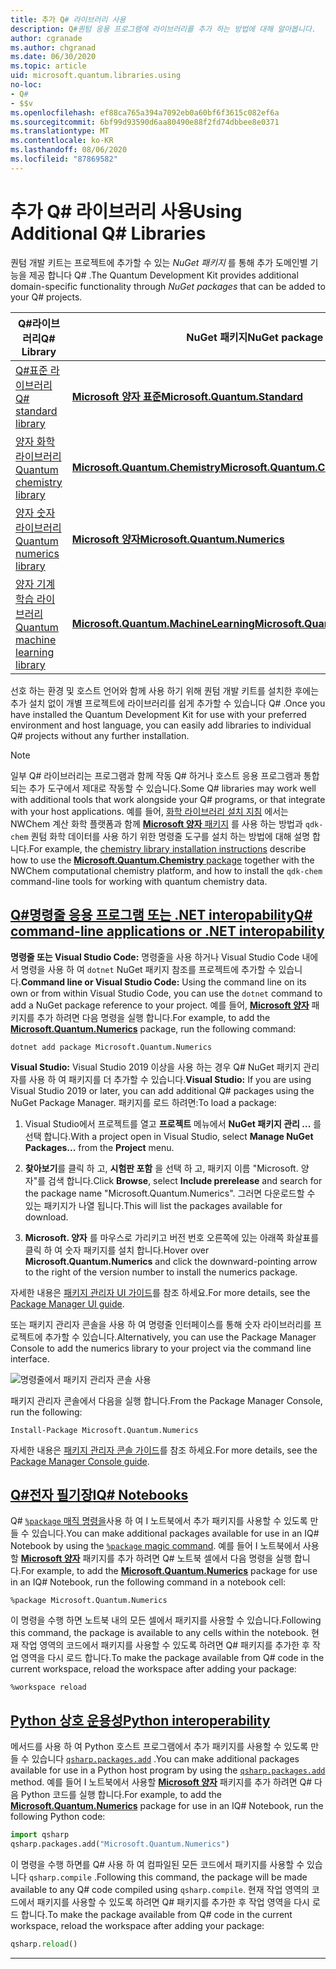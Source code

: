 ```yaml
---
title: 추가 Q# 라이브러리 사용
description: Q#퀀텀 응용 프로그램에 라이브러리를 추가 하는 방법에 대해 알아봅니다.
author: cgranade
ms.author: chgranad
ms.date: 06/30/2020
ms.topic: article
uid: microsoft.quantum.libraries.using
no-loc:
- Q#
- $$v
ms.openlocfilehash: ef88ca765a394a7092eb0a60bf6f3615c082ef6a
ms.sourcegitcommit: 6bf99d93590d6aa80490e88f2fd74dbbee8e0371
ms.translationtype: MT
ms.contentlocale: ko-KR
ms.lasthandoff: 08/06/2020
ms.locfileid: "87869582"
---
```

# <a name="using-additional-no-locq-libraries"></a><span data-ttu-id="b0fb1-103">추가 Q# 라이브러리 사용</span><span class="sxs-lookup"><span data-stu-id="b0fb1-103">Using Additional Q# Libraries</span></span>

<span data-ttu-id="b0fb1-104">퀀텀 개발 키트는 프로젝트에 추가할 수 있는 _NuGet 패키지_ 를 통해 추가 도메인별 기능을 제공 합니다 Q# .</span><span class="sxs-lookup"><span data-stu-id="b0fb1-104">The Quantum Development Kit provides additional domain-specific functionality through _NuGet packages_ that can be added to your Q# projects.</span></span>

| <span data-ttu-id="b0fb1-105">Q#라이브러리</span><span class="sxs-lookup"><span data-stu-id="b0fb1-105">Q# Library</span></span>  | <span data-ttu-id="b0fb1-106">NuGet 패키지</span><span class="sxs-lookup"><span data-stu-id="b0fb1-106">NuGet package</span></span> | <span data-ttu-id="b0fb1-107">참고</span><span class="sxs-lookup"><span data-stu-id="b0fb1-107">Notes</span></span> |
|---------|---------|--------|
| [<span data-ttu-id="b0fb1-108">Q#표준 라이브러리</span><span class="sxs-lookup"><span data-stu-id="b0fb1-108">Q# standard library</span></span>](xref:microsoft.quantum.libraries.standard.intro) | [<span data-ttu-id="b0fb1-109">**Microsoft 양자 표준**</span><span class="sxs-lookup"><span data-stu-id="b0fb1-109">**Microsoft.Quantum.Standard**</span></span>](https://www.nuget.org/packages/Microsoft.Quantum.Standard) | <span data-ttu-id="b0fb1-110">기본적으로 포함됨</span><span class="sxs-lookup"><span data-stu-id="b0fb1-110">Included by default</span></span> |
| [<span data-ttu-id="b0fb1-111">양자 화학 라이브러리</span><span class="sxs-lookup"><span data-stu-id="b0fb1-111">Quantum chemistry library</span></span>](xref:microsoft.quantum.chemistry.concepts.intro) | [<span data-ttu-id="b0fb1-112">**Microsoft.Quantum.Chemistry**</span><span class="sxs-lookup"><span data-stu-id="b0fb1-112">**Microsoft.Quantum.Chemistry**</span></span>](https://www.nuget.org/packages/Microsoft.Quantum.Chemistry) | |
| [<span data-ttu-id="b0fb1-113">양자 숫자 라이브러리</span><span class="sxs-lookup"><span data-stu-id="b0fb1-113">Quantum numerics library</span></span>](xref:microsoft.quantum.numerics.intro) | [<span data-ttu-id="b0fb1-114">**Microsoft 양자**</span><span class="sxs-lookup"><span data-stu-id="b0fb1-114">**Microsoft.Quantum.Numerics**</span></span>](https://www.nuget.org/packages/Microsoft.Quantum.Numerics) | |
| [<span data-ttu-id="b0fb1-115">양자 기계 학습 라이브러리</span><span class="sxs-lookup"><span data-stu-id="b0fb1-115">Quantum machine learning library</span></span>](xref:microsoft.quantum.libraries.machine-learning.intro) | [<span data-ttu-id="b0fb1-116">**Microsoft.Quantum.MachineLearning**</span><span class="sxs-lookup"><span data-stu-id="b0fb1-116">**Microsoft.Quantum.MachineLearning**</span></span>](https://www.nuget.org/packages/Microsoft.Quantum.MachineLearning) | |

<span data-ttu-id="b0fb1-117">선호 하는 환경 및 호스트 언어와 함께 사용 하기 위해 퀀텀 개발 키트를 설치한 후에는 추가 설치 없이 개별 프로젝트에 라이브러리를 쉽게 추가할 수 있습니다 Q# .</span><span class="sxs-lookup"><span data-stu-id="b0fb1-117">Once you have installed the Quantum Development Kit for use with your preferred environment and host language, you can easily add libraries to individual Q# projects without any further installation.</span></span>

> [!NOTE]
> <span data-ttu-id="b0fb1-118">일부 Q# 라이브러리는 프로그램과 함께 작동 Q# 하거나 호스트 응용 프로그램과 통합 되는 추가 도구에서 제대로 작동할 수 있습니다.</span><span class="sxs-lookup"><span data-stu-id="b0fb1-118">Some Q# libraries may work well with additional tools that work alongside your Q# programs, or that integrate with your host applications.</span></span>
> <span data-ttu-id="b0fb1-119">예를 들어, [화학 라이브러리 설치 지침](xref:microsoft.quantum.chemistry.concepts.installation) 에서는 NWChem 계산 화학 플랫폼과 함께 [ **Microsoft 양자** 패키지](https://www.nuget.org/packages/Microsoft.Quantum.Chemistry) 를 사용 하는 방법과 `qdk-chem` 퀀텀 화학 데이터를 사용 하기 위한 명령줄 도구를 설치 하는 방법에 대해 설명 합니다.</span><span class="sxs-lookup"><span data-stu-id="b0fb1-119">For example, the [chemistry library installation instructions](xref:microsoft.quantum.chemistry.concepts.installation) describe how to use the [**Microsoft.Quantum.Chemistry** package](https://www.nuget.org/packages/Microsoft.Quantum.Chemistry) together with the NWChem computational chemistry platform, and how to install the `qdk-chem` command-line tools for working with quantum chemistry data.</span></span>

## <a name="no-locq-command-line-applications-or-net-interopability"></a>[<span data-ttu-id="b0fb1-120">Q#명령줄 응용 프로그램 또는 .NET interopability</span><span class="sxs-lookup"><span data-stu-id="b0fb1-120">Q# command-line applications or .NET interopability</span></span>](#tab/tabid-csproj)

<span data-ttu-id="b0fb1-121">**명령줄 또는 Visual Studio Code:** 명령줄을 사용 하거나 Visual Studio Code 내에서 명령을 사용 하 여 `dotnet` NuGet 패키지 참조를 프로젝트에 추가할 수 있습니다.</span><span class="sxs-lookup"><span data-stu-id="b0fb1-121">**Command line or Visual Studio Code:** Using the command line on its own or from within Visual Studio Code, you can use the `dotnet` command to add a NuGet package reference to your project.</span></span>
<span data-ttu-id="b0fb1-122">예를 들어, [**Microsoft 양자**](https://www.nuget.org/packages/Microsoft.Quantum.Numerics) 패키지를 추가 하려면 다음 명령을 실행 합니다.</span><span class="sxs-lookup"><span data-stu-id="b0fb1-122">For example, to add the [**Microsoft.Quantum.Numerics**](https://www.nuget.org/packages/Microsoft.Quantum.Numerics) package, run the following command:</span></span>

```dotnetcli
dotnet add package Microsoft.Quantum.Numerics
```

<span data-ttu-id="b0fb1-123">**Visual Studio:** Visual Studio 2019 이상을 사용 하는 경우 Q# NuGet 패키지 관리자를 사용 하 여 패키지를 더 추가할 수 있습니다.</span><span class="sxs-lookup"><span data-stu-id="b0fb1-123">**Visual Studio:** If you are using Visual Studio 2019 or later, you can add additional Q# packages using the NuGet Package Manager.</span></span>
<span data-ttu-id="b0fb1-124">패키지를 로드 하려면:</span><span class="sxs-lookup"><span data-stu-id="b0fb1-124">To load a package:</span></span> 
1. <span data-ttu-id="b0fb1-125">Visual Studio에서 프로젝트를 열고 **프로젝트** 메뉴에서 **NuGet 패키지 관리 ...** 를 선택 합니다.</span><span class="sxs-lookup"><span data-stu-id="b0fb1-125">With a project open in Visual Studio, select **Manage NuGet Packages...** from the **Project** menu.</span></span>

2. <span data-ttu-id="b0fb1-126">**찾아보기**를 클릭 하 고, **시험판 포함** 을 선택 하 고, 패키지 이름 "Microsoft. 양자"를 검색 합니다.</span><span class="sxs-lookup"><span data-stu-id="b0fb1-126">Click **Browse**, select **Include prerelease** and search for the package name "Microsoft.Quantum.Numerics".</span></span> <span data-ttu-id="b0fb1-127">그러면 다운로드할 수 있는 패키지가 나열 됩니다.</span><span class="sxs-lookup"><span data-stu-id="b0fb1-127">This will list the packages available for download.</span></span>

3. <span data-ttu-id="b0fb1-128">**Microsoft. 양자** 를 마우스로 가리키고 버전 번호 오른쪽에 있는 아래쪽 화살표를 클릭 하 여 숫자 패키지를 설치 합니다.</span><span class="sxs-lookup"><span data-stu-id="b0fb1-128">Hover over **Microsoft.Quantum.Numerics** and click the downward-pointing arrow to the right of the version number to install the numerics package.</span></span>

<span data-ttu-id="b0fb1-129">자세한 내용은 [패키지 관리자 UI 가이드](https://docs.microsoft.com/nuget/tools/package-manager-ui)를 참조 하세요.</span><span class="sxs-lookup"><span data-stu-id="b0fb1-129">For more details, see the [Package Manager UI guide](https://docs.microsoft.com/nuget/tools/package-manager-ui).</span></span>

<span data-ttu-id="b0fb1-130">또는 패키지 관리자 콘솔을 사용 하 여 명령줄 인터페이스를 통해 숫자 라이브러리를 프로젝트에 추가할 수 있습니다.</span><span class="sxs-lookup"><span data-stu-id="b0fb1-130">Alternatively, you can use the Package Manager Console to add the numerics library to your project via the command line interface.</span></span>

![명령줄에서 패키지 관리자 콘솔 사용](~/media/vs2017-nuget-console-menu.png)

<span data-ttu-id="b0fb1-132">패키지 관리자 콘솔에서 다음을 실행 합니다.</span><span class="sxs-lookup"><span data-stu-id="b0fb1-132">From the Package Manager Console, run the following:</span></span>

```
Install-Package Microsoft.Quantum.Numerics
```

<span data-ttu-id="b0fb1-133">자세한 내용은 [패키지 관리자 콘솔 가이드](https://docs.microsoft.com/nuget/tools/package-manager-console)를 참조 하세요.</span><span class="sxs-lookup"><span data-stu-id="b0fb1-133">For more details, see the [Package Manager Console guide](https://docs.microsoft.com/nuget/tools/package-manager-console).</span></span>

## <a name="ino-locq-notebooks"></a>[<span data-ttu-id="b0fb1-134">Q#전자 필기장</span><span class="sxs-lookup"><span data-stu-id="b0fb1-134">IQ# Notebooks</span></span>](#tab/tabid-notebook)

<span data-ttu-id="b0fb1-135">Q# [ `%package` 매직 명령을](xref:microsoft.quantum.iqsharp.magic-ref.package)사용 하 여 I 노트북에서 추가 패키지를 사용할 수 있도록 만들 수 있습니다.</span><span class="sxs-lookup"><span data-stu-id="b0fb1-135">You can make additional packages available for use in an IQ# Notebook by using the [`%package` magic command](xref:microsoft.quantum.iqsharp.magic-ref.package).</span></span>
<span data-ttu-id="b0fb1-136">예를 들어 I 노트북에서 사용할 [**Microsoft 양자**](https://www.nuget.org/packages/Microsoft.Quantum.Numerics) 패키지를 추가 하려면 Q# 노트북 셀에서 다음 명령을 실행 합니다.</span><span class="sxs-lookup"><span data-stu-id="b0fb1-136">For example, to add the [**Microsoft.Quantum.Numerics**](https://www.nuget.org/packages/Microsoft.Quantum.Numerics) package for use in an IQ# Notebook, run the following command in a notebook cell:</span></span>

```
%package Microsoft.Quantum.Numerics
```

<span data-ttu-id="b0fb1-137">이 명령을 수행 하면 노트북 내의 모든 셀에서 패키지를 사용할 수 있습니다.</span><span class="sxs-lookup"><span data-stu-id="b0fb1-137">Following this command, the package is available to any cells within the notebook.</span></span>
<span data-ttu-id="b0fb1-138">현재 작업 영역의 코드에서 패키지를 사용할 수 있도록 하려면 Q# 패키지를 추가한 후 작업 영역을 다시 로드 합니다.</span><span class="sxs-lookup"><span data-stu-id="b0fb1-138">To make the package available from Q# code in the current workspace, reload the workspace after adding your package:</span></span>

```
%workspace reload
```

## <a name="python-interoperability"></a>[<span data-ttu-id="b0fb1-139">Python 상호 운용성</span><span class="sxs-lookup"><span data-stu-id="b0fb1-139">Python interoperability</span></span>](#tab/tabid-python)


<span data-ttu-id="b0fb1-140">메서드를 사용 하 여 Python 호스트 프로그램에서 추가 패키지를 사용할 수 있도록 만들 수 있습니다 [`qsharp.packages.add`](https://docs.microsoft.com/python/qsharp/qsharp.packages.packages) .</span><span class="sxs-lookup"><span data-stu-id="b0fb1-140">You can make additional packages available for use in a Python host program by using the [`qsharp.packages.add`](https://docs.microsoft.com/python/qsharp/qsharp.packages.packages) method.</span></span>
<span data-ttu-id="b0fb1-141">예를 들어 I 노트북에서 사용할 [**Microsoft 양자**](https://www.nuget.org/packages/Microsoft.Quantum.Numerics) 패키지를 추가 하려면 Q# 다음 Python 코드를 실행 합니다.</span><span class="sxs-lookup"><span data-stu-id="b0fb1-141">For example, to add the [**Microsoft.Quantum.Numerics**](https://www.nuget.org/packages/Microsoft.Quantum.Numerics) package for use in an IQ# Notebook, run the following Python code:</span></span>

```python
import qsharp
qsharp.packages.add("Microsoft.Quantum.Numerics")
```

<span data-ttu-id="b0fb1-142">이 명령을 수행 하면를 Q# 사용 하 여 컴파일된 모든 코드에서 패키지를 사용할 수 있습니다 `qsharp.compile` .</span><span class="sxs-lookup"><span data-stu-id="b0fb1-142">Following this command, the package will be made available to any Q# code compiled using `qsharp.compile`.</span></span>
<span data-ttu-id="b0fb1-143">현재 작업 영역의 코드에서 패키지를 사용할 수 있도록 하려면 Q# 패키지를 추가한 후 작업 영역을 다시 로드 합니다.</span><span class="sxs-lookup"><span data-stu-id="b0fb1-143">To make the package available from Q# code in the current workspace, reload the workspace after adding your package:</span></span>

```python
qsharp.reload()
```

***
